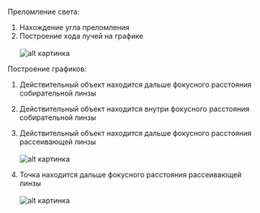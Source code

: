 Преломление света:
  1. Нахождение угла преломления
  2. Построение хода лучей на графике\
 \
        ![alt картинка](https://i.ibb.co/yS7Bg6T/photo-2020-04-07-01-52-04.jpg)

Построение графиков:
  1. Действительный объект находится дальше фокусного расстояния собирательной линзы
  
  2. Действительный объект находится внутри фокусного расстояния собирательной линзы
  
  3. Действительный объект находится дальше фокусного расстояния рассеивающей линзы\
  \
        ![alt картинка](https://i.ibb.co/djrx5Pv/photo-2020-04-07-00-25-42.jpg)
  
  4. Точка находится дальше фокусного расстояния рассеивающей линзы\
  \
        ![alt картинка](https://i.ibb.co/xsYpXX0/photo-2020-04-07-09-19-04.jpg)
 
